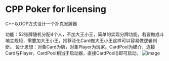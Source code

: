 # CPP Poker for licensing
 C++以OOP方式设计一个扑克发牌器
 
功能：52张牌随机分配4个人，不加大王小王，简单的实现分牌功能，若要做成斗地主规矩，需要加大王小王，推荐泛化Card做大王小王这样可以容易做逻辑判断。
设计思想：对象Card为牌，对象Player为玩家。CardPool为媒介，连接Card与Player。CardPool相当于启动器，直接CardPool()即可启动。
![image](https://user-images.githubusercontent.com/78347791/202852197-cd238475-e66d-4735-84f9-e2acbdc9212b.png)

